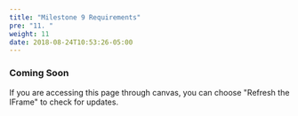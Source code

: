 ```yaml
---
title: "Milestone 9 Requirements"
pre: "11. "
weight: 11
date: 2018-08-24T10:53:26-05:00
---
```


### Coming Soon

If you are accessing this page through canvas, you can choose "Refresh the IFrame" to check for updates.
